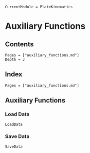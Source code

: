 ```@meta
CurrentModule = PlateKinematics
```

# Auxiliary Functions

## Contents

```@contents
Pages = ["auxiliary_functions.md"]
Depth = 3
```

## Index

```@index
Pages = ["auxiliary_functions.md"]
```

## Auxiliary Functions

### Load Data
```@docs
LoadData
```

### Save Data
```@docs
SaveData
```